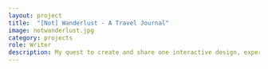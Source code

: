 ```yaml
---
layout: project
title:  "[Not] Wanderlust - A Travel Journal"
image: notwanderlust.jpg
category: projects
role: Writer
description: My quest to create and share one interactive design, experience, game, or concept each day for 1000 days.
---
```


